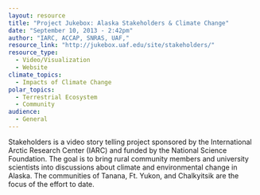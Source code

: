```yaml
---
layout: resource
title: "Project Jukebox: Alaska Stakeholders & Climate Change"
date: "September 10, 2013 - 2:42pm"
author: "IARC, ACCAP, SNRAS, UAF,"
resource_link: "http://jukebox.uaf.edu/site/stakeholders/"
resource_type:
  - Video/Visualization
  - Website
climate_topics:
  - Impacts of Climate Change
polar_topics:
  - Terrestrial Ecosystem
  - Community
audience:
  - General
---
```


Stakeholders is a video story telling project sponsored by the International Arctic Research Center (IARC) and funded by the National Science Foundation. The goal is to bring rural community members and university scientists into discussions about climate and environmental change in Alaska. The communities of Tanana, Ft. Yukon, and Chalkyitsik are the focus of the effort to date.
